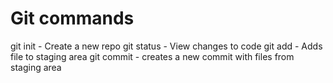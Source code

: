 # Git commands

git init - Create a new repo
git status - View changes to code
git add - Adds file to staging area
git commit - creates a new commit with files from staging area